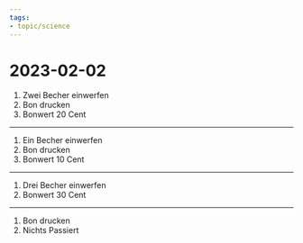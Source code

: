 ```yaml
---
tags:
- topic/science
---
```


# 2023-02-02

1. Zwei Becher einwerfen
1. Bon drucken
1. Bonwert 20 Cent

- - -

1. Ein Becher einwerfen
1. Bon drucken
1. Bonwert 10 Cent

- - -

1. Drei Becher einwerfen
1. Bonwert 30 Cent

- - -

1. Bon drucken
1. Nichts Passiert
